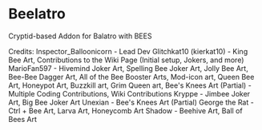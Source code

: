 # Beelatro
Cryptid-based Addon for Balatro with BEES







Credits:
Inspector_Balloonicorn - Lead Dev
Glitchkat10 (kierkat10) - King Bee Art, Contributions to the Wiki Page (Initial setup, Jokers, and more)
MarioFan597 - Hivemind Joker Art, Spelling Bee Joker Art, Jolly Bee Art, Bee-Bee Dagger Art, All of the Bee Booster Arts, Mod-icon art, Queen Bee Art, Honeypot Art, Buzzkill art, Grim Queen art, Bee's Knees Art (Partial)
            - Multiple Coding Contributions, Wiki Contributions
Kryppe - Jimbee Joker Art, Big Bee Joker Art
Unexian - Bee's Knees Art (Partial)
George the Rat - Ctrl + Bee Art, Larva Art, Honeycomb Art
Shadow - Beehive Art, Ball of Bees Art
